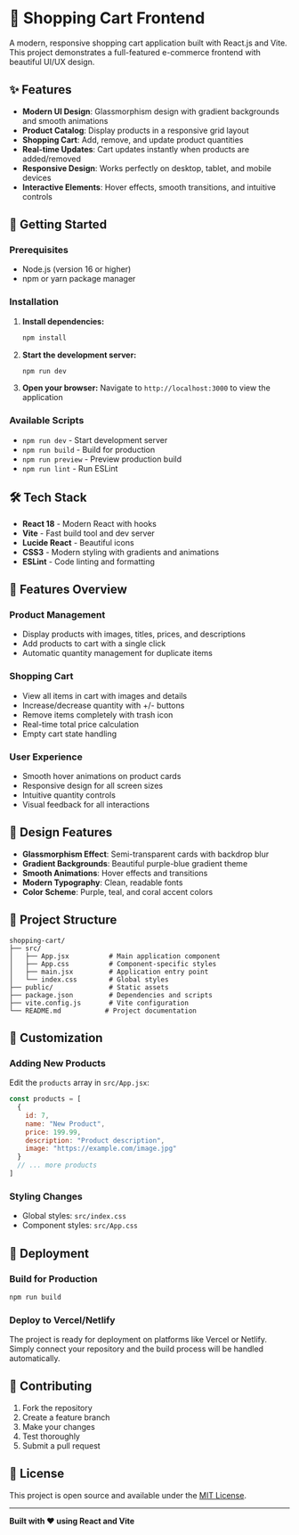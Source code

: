 # 🛒 Shopping Cart Frontend

A modern, responsive shopping cart application built with React.js and Vite. This project demonstrates a full-featured e-commerce frontend with beautiful UI/UX design.

## ✨ Features

- **Modern UI Design**: Glassmorphism design with gradient backgrounds and smooth animations
- **Product Catalog**: Display products in a responsive grid layout
- **Shopping Cart**: Add, remove, and update product quantities
- **Real-time Updates**: Cart updates instantly when products are added/removed
- **Responsive Design**: Works perfectly on desktop, tablet, and mobile devices
- **Interactive Elements**: Hover effects, smooth transitions, and intuitive controls

## 🚀 Getting Started

### Prerequisites

- Node.js (version 16 or higher)
- npm or yarn package manager

### Installation

1. **Install dependencies:**
   ```bash
   npm install
   ```

2. **Start the development server:**
   ```bash
   npm run dev
   ```

3. **Open your browser:**
   Navigate to `http://localhost:3000` to view the application

### Available Scripts

- `npm run dev` - Start development server
- `npm run build` - Build for production
- `npm run preview` - Preview production build
- `npm run lint` - Run ESLint

## 🛠️ Tech Stack

- **React 18** - Modern React with hooks
- **Vite** - Fast build tool and dev server
- **Lucide React** - Beautiful icons
- **CSS3** - Modern styling with gradients and animations
- **ESLint** - Code linting and formatting

## 📱 Features Overview

### Product Management
- Display products with images, titles, prices, and descriptions
- Add products to cart with a single click
- Automatic quantity management for duplicate items

### Shopping Cart
- View all items in cart with images and details
- Increase/decrease quantity with +/- buttons
- Remove items completely with trash icon
- Real-time total price calculation
- Empty cart state handling

### User Experience
- Smooth hover animations on product cards
- Responsive design for all screen sizes
- Intuitive quantity controls
- Visual feedback for all interactions

## 🎨 Design Features

- **Glassmorphism Effect**: Semi-transparent cards with backdrop blur
- **Gradient Backgrounds**: Beautiful purple-blue gradient theme
- **Smooth Animations**: Hover effects and transitions
- **Modern Typography**: Clean, readable fonts
- **Color Scheme**: Purple, teal, and coral accent colors

## 📁 Project Structure

```
shopping-cart/
├── src/
│   ├── App.jsx          # Main application component
│   ├── App.css          # Component-specific styles
│   ├── main.jsx         # Application entry point
│   └── index.css        # Global styles
├── public/              # Static assets
├── package.json         # Dependencies and scripts
├── vite.config.js       # Vite configuration
└── README.md           # Project documentation
```

## 🔧 Customization

### Adding New Products
Edit the `products` array in `src/App.jsx`:

```javascript
const products = [
  {
    id: 7,
    name: "New Product",
    price: 199.99,
    description: "Product description",
    image: "https://example.com/image.jpg"
  }
  // ... more products
]
```

### Styling Changes
- Global styles: `src/index.css`
- Component styles: `src/App.css`

## 🚀 Deployment

### Build for Production
```bash
npm run build
```

### Deploy to Vercel/Netlify
The project is ready for deployment on platforms like Vercel or Netlify. Simply connect your repository and the build process will be handled automatically.

## 🤝 Contributing

1. Fork the repository
2. Create a feature branch
3. Make your changes
4. Test thoroughly
5. Submit a pull request

## 📄 License

This project is open source and available under the [MIT License](LICENSE).

---

**Built with ❤️ using React and Vite**
